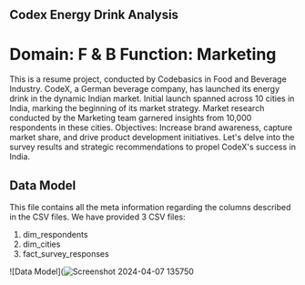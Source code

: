 ## Codex Energy Drink Analysis 
# Domain: F & B   Function: Marketing  
This is a resume project, conducted by Codebasics in Food and Beverage Industry.
CodeX, a German beverage company, has launched its energy drink in the dynamic Indian market.
Initial launch spanned across 10 cities in India, marking the beginning of its market strategy.
Market research conducted by the Marketing team garnered insights from 10,000 respondents in these cities.
Objectives: Increase brand awareness, capture market share, and drive product development initiatives.
Let's delve into the survey results and strategic recommendations to propel CodeX's success in India.


## Data Model
This file contains all the meta information regarding the columns described in the CSV files. We have provided 3 CSV files:
1. dim_respondents
2. dim_cities
3. fact_survey_responses

![Data Model](![Screenshot 2024-04-07 135750](https://github.com/SameeraKota/Codex-Energy-Drink-Analysis/assets/151723407/0e05df00-365f-43e8-9c72-a2c7494bcc91)




